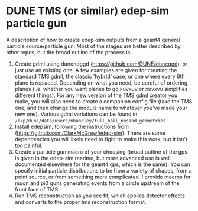 # DUNE TMS (or similar) edep-sim particle gun

A description of how to create edep-sim outputs from a geant4 general particle source/particle gun. Most of the stages are better described by other repos, but the broad outline of the process is:

1) Create gdml using dunendggd (https://github.com/DUNE/duneggd), or just use an existing one. A few examples are given for creating the standard TMS gdml, the classic 'hybrid' case, or one where every 6th plane is replaced. Depending on what you need, be careful of ordering planes (i.e. whether you want planes to go xuvxuv or xuvxvu simplifies different things). For any new version of the TMS gdml creator you make, you will also need to create a companion config file (take the TMS one, and then change the module name to whatever you've made your new one).
Various gdml variations can be found in `/exp/dune/data/users/mhandley/full_hall_nosand_geometries`
3) Install edepsim, following the instructions from (https://github.com/ClarkMcGrew/edep-sim). There are some dependencies you will likely need to fight to make this work, but it isn't too painful.
4) Create a particle gun macro of your choosing (broad outline of the gps is given in the edep-sim readme, but more advanced use is well documented elsewhere for the geant4 gps, which is the same). You can specify initial particle distributions to be from a variety of shapes, from a point source, or from something more complicated. I provide macros for muon and pi0 guns generating events from a circle upstream of the front face of TMS.
5) Run TMS reconstruction as you see fit, which applies detector effects and converts to the proper tms reconstruction format.
